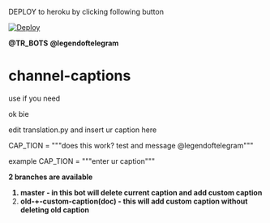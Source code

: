 DEPLOY to heroku by clicking following button

[![Deploy](https://www.herokucdn.com/deploy/button.svg)](https://heroku.com/deploy)

<B>@TR_BOTS</B>
<B>@legendoftelegram</B>






# channel-captions
use if you need 



ok bie 


edit translation.py and insert ur caption here 

CAP_TION = """does this work? test and message @legendoftelegram"""

example CAP_TION = """enter ur caption"""





<B>2 branches are available

1) master - in this bot will delete current caption and add custom caption
2) old-+-custom-caption(doc) - this will add custom caption without deleting old caption</B>
